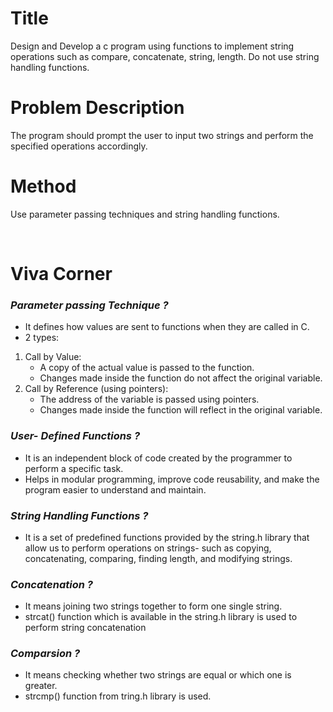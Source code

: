 # Title
Design and Develop a c program using functions to implement string operations such as compare, concatenate, string, length. Do not use string handling functions.  
# Problem Description
The program should prompt the user to input two strings and perform the specified operations accordingly.  
# Method
Use parameter passing techniques and string handling functions.

<br>

# **Viva Corner**

### *Parameter passing Technique ?*
- It defines how values are sent to functions when they are called in C.
- 2 types: 
1. Call by Value:
    - A copy of the actual value is passed to the function.
    - Changes made inside the function do not affect the original variable.
2. Call by Reference (using pointers):
    - The address of the variable is passed using pointers.
    - Changes made inside the function will reflect in the original variable.  

### *User- Defined Functions ?*
- It is an independent block of code created by the programmer to perform a specific task.  
- Helps in modular programming, improve code reusability, and make the program easier to understand and maintain.

### *String Handling Functions ?*
- It is a set of predefined functions provided by the string.h library that allow us to perform operations on strings- such as copying, concatenating, comparing, finding length, and modifying strings.

### *Concatenation ?*
- It means joining two strings together to form one single string.
- strcat() function which is available in the string.h library is used to perform string concatenation 

### *Comparsion ?*
- It means checking whether two strings are equal or which one is greater.
- strcmp() function from tring.h library is used.





